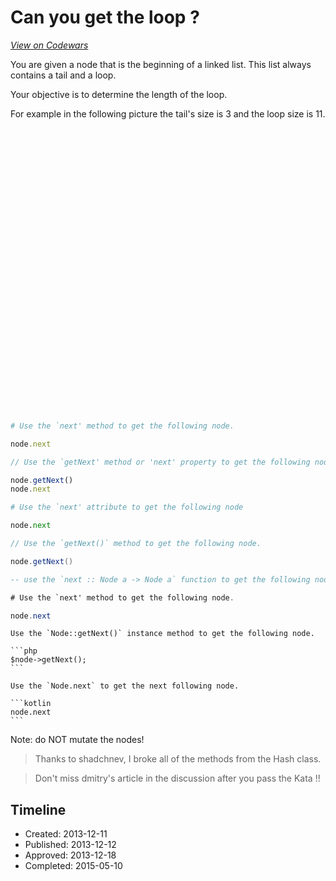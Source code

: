 # Can you get the loop ?
[*View on Codewars*](https://www.codewars.com/kata/can-you-get-the-loop)

You are given a node that is the beginning of a linked list. This list always contains a tail and a loop.

Your objective is to determine the length of the loop.  

For example in the following picture the tail's size is 3 and the loop size is 11.

<div style="overflow-y:hidden;height:450px;margin-bottom:20px"><img style='position: relative;top: -160px' src="http://i42.tinypic.com/27wrmed.png" border="0" alt="Image and video hosting by TinyPic"></div>

```ruby
# Use the `next' method to get the following node.

node.next
```
```javascript
// Use the `getNext' method or 'next' property to get the following node.

node.getNext()
node.next
```
```python
# Use the `next' attribute to get the following node

node.next
```
```java
// Use the `getNext()` method to get the following node.

node.getNext()
```
```haskell
-- use the `next :: Node a -> Node a` function to get the following node
```

```cs
# Use the `next' method to get the following node.

node.next
```
~~~if:php
Use the `Node::getNext()` instance method to get the following node.

```php
$node->getNext();
```
~~~
~~~if:kotlin
Use the `Node.next` to get the next following node.

```kotlin
node.next
```
~~~
Note: do NOT mutate the nodes!

> Thanks to shadchnev, I broke all of the methods from the Hash class.

> Don't miss dmitry's article in the discussion after you pass the Kata !! 

## Timeline
- Created: 2013-12-11
- Published: 2013-12-12
- Approved: 2013-12-18
- Completed: 2015-05-10